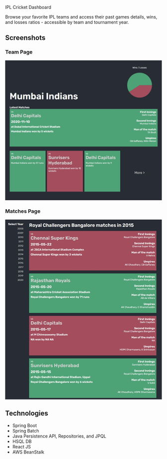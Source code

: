 IPL Cricket Dashboard

Browse your favorite IPL teams and access their past games details, wins, and losses ratios - accessible by team and tournament year.



## Screenshots

### Team Page

![Team Page Page](/README/team-page.jpg)

### Matches Page

![Matches Page](/README/matches-page.jpg)

## Technologies

* Spring Boot
* Spring Batch
* Java Persistence API, Repositories, and JPQL
* HSQL DB
* React JS
* AWS BeanStalk
